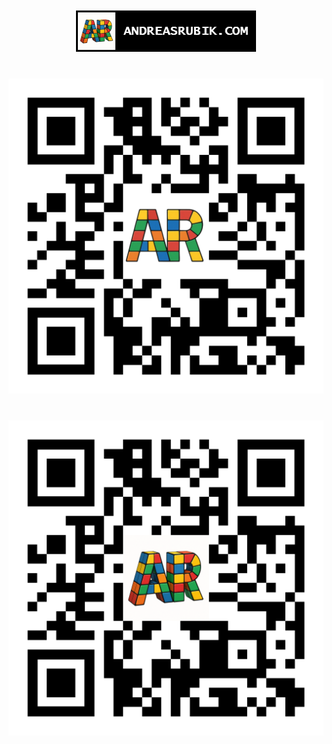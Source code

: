 <p align="center">
    <img src="./assets/img/logo_big.png" alt="andreasrubik.com" style="margin: 20px 0;">
    <img src="./static/img/qr-code.png" alt="qr code andreasrubik.com " style="margin: 20px 0;">
    <img src="./static/img/qr-code-3d.png" alt="qr code 3d logo andreasrubik.com" style="margin: 20px 0;">
</p>